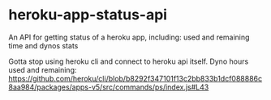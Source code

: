 # heroku-app-status-api
An API for getting status of a heroku app, including: used and remaining time and dynos stats

Gotta stop using heroku cli and connect to heroku api itself.
Dyno hours used and remaining: https://github.com/heroku/cli/blob/b8292f347101f13c2bb833b1dcf088886c8aa984/packages/apps-v5/src/commands/ps/index.js#L43
